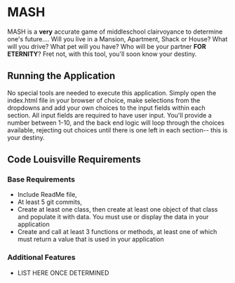 # MASH

MASH is a **very** accurate game of middleschool clairvoyance to determine one's future.... Will you live in a Mansion, Apartment, Shack or House? What will you drive? What pet will you have? Who will be your partner **FOR ETERNITY**?  Fret not, with this tool, you'll soon know your destiny.

## Running the Application

No special tools are needed to execute this application. Simply open the index.html file in your browser of choice, make selections from the dropdowns and add your own choices to the input fields within each section. All input fields are required to have user input. You'll provide a number between 1-10, and the back end logic will loop through the choices available, rejecting out choices until there is one left in each section-- this is your destiny.

## Code Louisville Requirements

### Base Requirements

- Include ReadMe file,
- At least 5 git commits,
- Create at least one class, then create at least one object of that class and populate it with data. You must use or display the data in your application
- Create and call at least 3 functions or methods, at least one of which must return a value that is used in your application

### Additional Features

- LIST HERE ONCE DETERMINED
